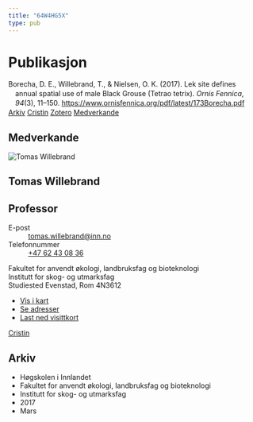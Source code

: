 ```yaml
---
title: "64W4HG5X"
type: pub
---
```

<h1>Publikasjon</h1>
<article id="csl-bib-container-64W4HG5X" class="csl-bib-container">
  <div class="csl-bib-body" style="line-height: 1.35; padding-left: 1em; text-indent:-1em;">
  <div class="csl-entry">Borecha, D. E., Willebrand, T., &amp; Nielsen, O. K. (2017). Lek site defines annual spatial use of male Black Grouse (Tetrao tetrix). <i>Ornis Fennica</i>, <i>94</i>(3), 11&#x2013;150. <a href="https://www.ornisfennica.org/pdf/latest/173Borecha.pdf">https://www.ornisfennica.org/pdf/latest/173Borecha.pdf</a></div>
</div>
  <div class="csl-bib-buttons">
    <a href="#taxonomy-article-64W4HG5X" class="csl-bib-button">Arkiv</a>
    <a href alt="Cristin URL" class="csl-bib-button">Cristin</a>
    <a href alt="Zotero URL" class="csl-bib-button">Zotero</a>
    <a href="#contributors-article-64W4HG5X" class="csl-bib-button">Medverkande</a>
  </div>
  <div id="csl-bib-meta-container-64W4HG5X"></div>
</article>
<div id="csl-bib-meta-64W4HG5X" class="csl-bib-meta">
  <article id="contributors-article-64W4HG5X" class="contributors-article">
    <h1>Medverkande</h1>
    <div class="personas">
<div class="vrtx-hinn-person-card">
<div class="photo">
<img src="https://www.inn.no/bilder-ansatte/thomas-willebrand.jpg" alt="Tomas Willebrand" loading="lazy">
</div>
<div class="info">
<hgroup><h1>Tomas Willebrand</h1>
<h2>Professor</h2>
</hgroup><dl>
<dt>E-post</dt>
<dd>
<a href="mailto:tomas.willebrand@inn.no">tomas.willebrand@inn.no</a>
</dd>
<dt>Telefonnummer</dt>
<dd><a href="tel:+4762430836">
+47 62 43 08 36
</a></dd>
</dl>
<p>
Fakultet for anvendt økologi, landbruksfag og bioteknologi<br>
Institutt for skog- og utmarksfag<br>
Studiested Evenstad,
Rom 4N3612
</p>
<ul class="vrtx-hinn-links">
<li><a href="https://www.google.com/maps?q=60.88085,11.53750">Vis i kart</a></li>
<li><a href="https://www.inn.no/finn-en-ansatt/tomas-willebrand.html#vrtx-hinn-addresses">Se adresser</a></li>
<li><a href="https://www.inn.no/finn-en-ansatt/tomas-willebrand.html?vrtx=vcf">Last ned visittkort</a></li>
</ul>
</div>
</div>
<a href="https://app.cristin.no/persons/show.jsf?id=328268" alt="Cristin URL" class="personas-cristin">Cristin</a>
</div>
  </article>
  <article id="taxonomy-article-64W4HG5X" class="taxonomy-article">
    <h1>Arkiv</h1>
    <ul>
      <li>Høgskolen i Innlandet</li>
      <li>Fakultet for anvendt økologi, landbruksfag og bioteknologi</li>
      <li>Institutt for skog- og utmarksfag</li>
      <li>2017</li>
      <li>Mars</li>
    </ul>
  </article>
</div>
